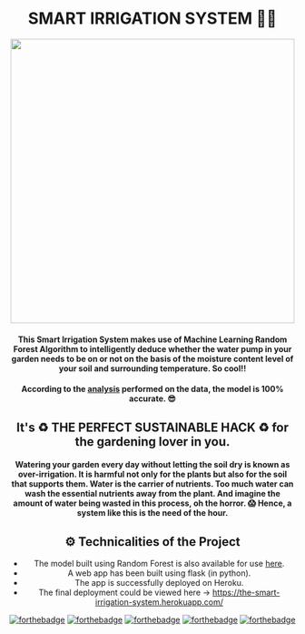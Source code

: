 # <center>SMART IRRIGATION SYSTEM 🌺🌺</center>
<center><img src = "https://thumbs.gfycat.com/AgonizingRelievedHochstettersfrog-size_restricted.gif" width=500</center>

#### This Smart Irrigation System makes use of Machine Learning Random Forest Algorithm to intelligently deduce whether the water pump in your garden needs to be on or not on the basis of the moisture content level of your soil and surrounding temperature. So cool!! 

#### According to the [analysis](https://github.com/Manasi2001/Smart-Irrigation-System/blob/main/smart_irrigation.ipynb) performed on the data, the model is 100% accurate. 😎

## It's ♻ THE PERFECT SUSTAINABLE HACK ♻ for the gardening lover in you. 

#### Watering your garden every day without letting the soil dry is known as over-irrigation. It is harmful not only for the plants but also for the soil that supports them. Water is the carrier of nutrients. Too much water can wash the essential nutrients away from the plant. And imagine the amount of water being wasted in this process, oh the horror. 😱 Hence, a system like this is the need of the hour.
 
## ⚙ Technicalities of the Project
- The model built using Random Forest is also available for use [here](https://github.com/Manasi2001/Smart-Irrigation-System/blob/main/smartirrigation.pkl).
- A web app has been built using flask (in python).
- The app is successfully deployed on Heroku.
- The final deployment could be viewed here -> https://the-smart-irrigation-system.herokuapp.com/
 
  
  
  
  
[![forthebadge](https://forthebadge.com/images/badges/made-with-python.svg)](https://forthebadge.com) [![forthebadge](https://forthebadge.com/images/badges/uses-html.svg)](https://forthebadge.com) [![forthebadge](https://forthebadge.com/images/badges/built-with-love.svg)](https://forthebadge.com) [![forthebadge](https://forthebadge.com/images/badges/built-with-swag.svg)](https://forthebadge.com) [![forthebadge](https://forthebadge.com/images/badges/powered-by-responsibility.svg)](https://forthebadge.com)
